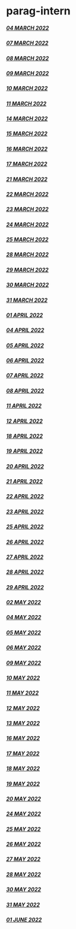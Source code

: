 # parag-intern


##### [04 MARCH 2022](https://github.com/sp18-interns/parag-intern/tree/main/04%20MARCH%202022)

##### [07 MARCH 2022](https://github.com/sp18-interns/parag-intern/tree/main/07%20MARCH%202022)

##### [08 MARCH 2022](https://github.com/sp18-interns/parag-intern/tree/main/08%20MARCH%202022)
 
##### [09 MARCH 2022](https://github.com/sp18-interns/parag-intern/tree/main/09%20MARCH%202022)

##### [10 MARCH 2022](https://github.com/sp18-interns/parag-intern/tree/main/10%20MARCH%202022)

##### [11 MARCH 2022](https://github.com/sp18-interns/parag-intern/tree/main/11%20MARCH%202022)

##### [14 MARCH 2022](https://github.com/sp18-interns/parag-intern/tree/main/14%20MARCH%202022)

##### [15 MARCH 2022](https://github.com/sp18-interns/parag-intern/tree/main/15%20MARCH%202022)

##### [16 MARCH 2022](https://github.com/sp18-interns/parag-intern/tree/main/16%20MARCH%202022)

##### [17 MARCH 2022](https://github.com/sp18-interns/parag-intern/tree/main/17%20MARCH%202022)

##### [21 MARCH 2022](https://github.com/sp18-interns/parag-intern/tree/main/21%20MARCH%202022)

##### [22 MARCH 2022](https://github.com/sp18-interns/parag-intern/tree/main/22%20MARCH%202022)

##### [23 MARCH 2022](https://github.com/sp18-interns/parag-intern/tree/main/23%20MARCH%202022)

##### [24 MARCH 2022](https://github.com/sp18-interns/parag-intern/tree/main/24%20MARCH%202022)

##### [25 MARCH 2022](https://github.com/sp18-interns/parag-intern/tree/main/25%20MARCH%202022)

##### [28 MARCH 2022](https://github.com/sp18-interns/parag-intern/tree/main/28%20MARCH%202022)

##### [29 MARCH 2022](https://github.com/sp18-interns/parag-intern/tree/main/29%20MARCH%202022)

##### [30 MARCH 2022](https://github.com/sp18-interns/parag-intern/tree/main/30%20MARCH%202022)

##### [31 MARCH 2022](https://github.com/sp18-interns/parag-intern/tree/main/31%20MARCH%202022)

##### [01 APRIL 2022](https://github.com/sp18-interns/parag-intern/tree/main/01%20APRIL%202022)

##### [04 APRIL 2022](https://github.com/sp18-interns/parag-intern/tree/main/04%20APRIL%202022)

##### [05 APRIL 2022](https://github.com/sp18-interns/parag-intern/tree/main/05%20APRIL%202022)

##### [06 APRIL 2022](https://github.com/sp18-interns/parag-intern/tree/main/06%20APRIL%202022)

##### [07 APRIL 2022](https://github.com/sp18-interns/parag-intern/tree/main/07%20APRIL%202022)

##### [08 APRIL 2022](https://github.com/sp18-interns/parag-intern/tree/main/08%20APRIL%202022)

##### [11 APRIL 2022](https://github.com/sp18-interns/parag-intern/tree/main/11%20APRIL%202022)

##### [12 APRIL 2022](https://github.com/sp18-interns/parag-intern/tree/main/12%20APRIL%202022)

##### [18 APRIL 2022](https://github.com/sp18-interns/parag-intern/tree/main/18%20APRIL%202022)

##### [19 APRIL 2022](https://github.com/sp18-interns/parag-intern/tree/main/19%20APRIL%202022)

##### [20 APRIL 2022](https://github.com/sp18-interns/parag-intern/tree/main/20%20APRIL%202022)

##### [21 APRIL 2022](https://github.com/sp18-interns/parag-intern/tree/main/21%20APRIL%202022)

##### [22 APRIL 2022](https://github.com/sp18-interns/parag-intern/tree/main/22%20APRIL%202022)

##### [23 APRIL 2022](https://github.com/sp18-interns/parag-intern/tree/main/23%20APRIL%202022)

##### [25 APRIL 2022](https://github.com/sp18-interns/parag-intern/tree/main/25%20APRIL%202022)

##### [26 APRIL 2022](https://github.com/sp18-interns/parag-intern/tree/main/26%20APRIL%202022)

##### [27 APRIL 2022](https://github.com/sp18-interns/parag-intern/tree/main/27%20APRIL%202022)

##### [28 APRIL 2022](https://github.com/sp18-interns/parag-intern/tree/main/28%20APRIL%202022)

##### [29 APRIL 2022](https://github.com/sp18-interns/parag-intern/tree/main/29%20APRIL%202022)

##### [02 MAY 2022](https://github.com/sp18-interns/parag-intern/tree/main/02%20MAY%202022)

##### [04 MAY 2022](https://github.com/sp18-interns/parag-intern/tree/main/04%20MAY%202022)

##### [05 MAY 2022](https://github.com/sp18-interns/parag-intern/tree/main/05%20MAY%202022)

##### [06 MAY 2022](https://github.com/sp18-interns/parag-intern/tree/main/06%20MAY%202022)

##### [09 MAY 2022](https://github.com/sp18-interns/parag-intern/tree/main/09%20MAY%202022)

##### [10 MAY 2022](https://github.com/sp18-interns/parag-intern/tree/main/10%20MAY%202022)

##### [11 MAY 2022](https://github.com/sp18-interns/parag-intern/tree/main/11%20MAY%202022)

##### [12 MAY 2022](https://github.com/sp18-interns/parag-intern/tree/main/12%20MAY%202022)

##### [13 MAY 2022](https://github.com/sp18-interns/parag-intern/tree/main/13%20MAY%202022)

##### [16 MAY 2022](https://github.com/sp18-interns/parag-intern/tree/main/16%20MAY%202022)

##### [17 MAY 2022](https://github.com/sp18-interns/parag-intern/tree/main/17%20MAY%202022)

##### [18 MAY 2022](https://github.com/sp18-interns/parag-intern/tree/main/18%20MAY%202022)

##### [19 MAY 2022](https://github.com/sp18-interns/parag-intern/tree/main/19%20MAY%202022)

##### [20 MAY 2022](https://github.com/sp18-interns/parag-intern/tree/main/20%20MAY%202022)

##### [24 MAY 2022](https://github.com/sp18-interns/parag-intern/tree/main/24%20MAY%202022)

##### [25 MAY 2022](https://github.com/sp18-interns/parag-intern/tree/main/25%20MAY%202022)

##### [26 MAY 2022](https://github.com/sp18-interns/parag-intern/tree/main/26%20MAY%202022)

##### [27 MAY 2022](https://github.com/sp18-interns/parag-intern/tree/main/27%20MAY%202022)

##### [28 MAY 2022](https://github.com/sp18-interns/parag-intern/tree/main/28%20MAY%202022)

##### [30 MAY 2022](https://github.com/sp18-interns/parag-intern/tree/main/30%20MAY%202022)

##### [31 MAY 2022](https://github.com/sp18-interns/parag-intern/tree/main/31%20MAY%202022)

##### [01 JUNE 2022](https://github.com/sp18-interns/parag-intern/tree/main/01%20JUNE%202022)